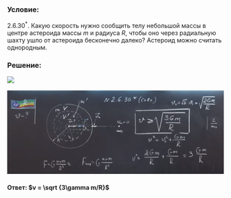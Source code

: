 ###  Условие: 

$2.6.30^*.$ Какую скорость нужно сообщить телу небольшой массы в центре астероида массы $m$ и радиуса $R$, чтобы оно через радиальную шахту ушло от астероида бесконечно далеко? Астероид можно считать однородным. 

###  Решение: 

![](https://www.youtube.com/embed/l8VJsu9afRc) 

![|1780x689, 67%](../../img/2.6.30/01.png) 

####  Ответ: $v = \sqrt {3\gamma m/R}$ 
